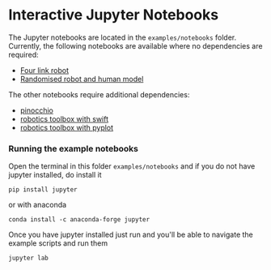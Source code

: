 # Interactive Jupyter Notebooks

The Jupyter notebooks are located in the `examples/notebooks` folder.
Currently, the following notebooks are available where no dependencies are required:
- [Four link robot](four_link.ipynb)
- [Randomised robot and human model](demo_simple.ipynb)


The other notebooks require additional dependencies:
- [pinocchio](pinocchio.ipynb)
- [robotics toolbox with swift](robotics_toolbox_swift.ipynb)
- [robotics toolbox with pyplot](robotics_toolbox_pyplot.ipynb)


### Running the example notebooks

Open the terminal in this folder `examples/notebooks` and if you do not have jupyter installed, do install it

```
pip install jupyter
```
or with anaconda
```
conda install -c anaconda-forge jupyter
```
Once you have jupyter installed just run and you'll be able to navigate the example scripts and run them
```
jupyter lab
```